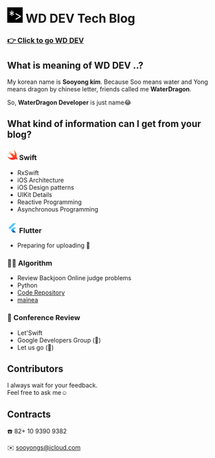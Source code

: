 # <img src="/images/logo.png" width="36" height="36"> WD DEV Tech Blog 

### [👉 Click to go WD DEV](http://dev-wd.github.io)

## What is meaning of WD DEV ..?
My korean name is __Sooyong kim__. Because Soo means water and Yong means dragon by chinese letter, friends called me __WaterDragon__. 

So, __WaterDragon Developer__ is just name😂 


## What kind of information can I get from your blog?  



### <img src="/images/readme/swift.png" width="24" height="24"> Swift

- RxSwift
- iOS Architecture
- iOS Design patterns
- UIKit Details
- Reactive Programming
- Asynchronous Programming

### <img src="/images/readme/flutter.png" width="24" height="24">  Flutter

- Preparing for uploading 🥚

### 👨‍💻 Algorithm

- Review Backjoon Online judge problems
- Python
- [Code Repository](https://github.com/dev-wd/boj-python-solved)
- [mainea](https://www.acmicpc.net/user/mainea)


### 📌 Conference Review

- Let'Swift
- Google Developers Group (🥚)
- Let us go (🥚)


## Contributors 

I always wait for your feedback.  
Feel free to ask me☺️

## Contracts

☎️ 82+ 10 9390 9382
 
✉️ sooyongs@icloud.com




